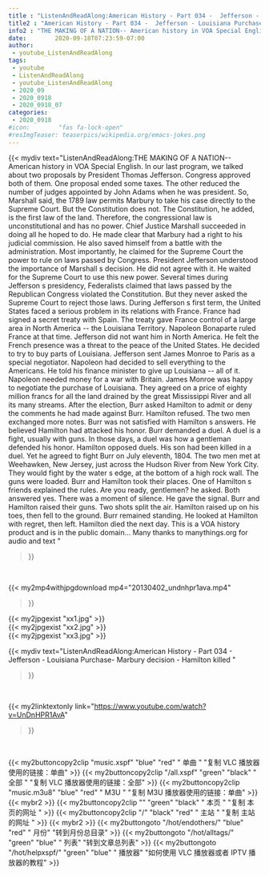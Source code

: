 ```yaml
---
title : "ListenAndReadAlong:American History - Part 034 -  Jefferson - Louisiana Purchase- Marbury decision - Hamilton killed "
title2 : "American History - Part 034 -  Jefferson - Louisiana Purchase- Marbury decision - Hamilton killed "
info2 : "THE MAKING OF A NATION-- American history in VOA Special English. In our last program, we talked about two proposals by President Thomas Jefferson. Congress approved both of them. One proposal ended some taxes. The other reduced the number of judges appointed by John Adams when he was president. So, Marshall said, the 1789 law permits Marbury to take his case directly to the Supreme Court.  But the Constitution does not.  The Constitution, he added, is the first law of the land.  Therefore, the congressional law is unconstitutional and has no power. Chief Justice Marshall succeeded in doing all he hoped to do.  He made clear that Marbury had a right to his judicial commission. He also saved himself from a battle with the administration.  Most importantly, he claimed for the Supreme Court the power to rule on laws passed by Congress. President Jefferson understood the importance of Marshall s decision.  He did not agree with it.  He waited for the Supreme Court to use this new power. Several times during Jefferson s presidency, Federalists claimed that laws passed by the Republican Congress violated the Constitution.  But they never asked the Supreme Court to reject those laws. During Jefferson s first term, the United States faced a serious problem in its relations with France. France had signed a secret treaty with Spain.  The treaty gave France control of a large area in North America --  the Louisiana Territory. Napoleon Bonaparte ruled France at that time.  Jefferson did not want him in North America.  He felt the French presence was a threat to the peace of the United States.  He decided to try to buy parts of Louisiana. Jefferson sent James Monroe to Paris as a special negotiator. Napoleon had decided to sell everything to the Americans.  He told his finance minister to give up Louisiana --  all of it. Napoleon needed money for a war with Britain. James Monroe was happy to negotiate the purchase of Louisiana. They agreed on a price of eighty million francs for all the land drained by the great Mississippi River and all its many streams. After the election, Burr asked Hamilton to admit or deny the comments he had made against Burr.  Hamilton refused.  The two men exchanged more notes.  Burr was not satisfied with Hamilton s answers.  He believed Hamilton had attacked his honor.  Burr demanded a duel. A duel is a fight, usually with guns.  In those days, a duel was how a gentleman defended his honor.  Hamilton opposed duels.  His son had been killed in a duel.  Yet he agreed to fight Burr on July eleventh, 1804. The two men met at Weehawken, New Jersey, just across the Hudson River from New York City.  They would fight by the water s edge, at the bottom of a high rock wall. The guns were loaded.  Burr and Hamilton took their places.  One of Hamilton s friends explained the rules.   Are you ready, gentlemen?  he asked.  Both answered  yes.   There was a moment of silence.  He gave the signal.  Burr and Hamilton raised their guns.  Two shots split the air. Hamilton raised up on his toes, then fell to the ground.  Burr remained standing.  He looked at Hamilton with regret, then left. Hamilton died the next day. This is a VOA history product and is in the public domain... Many thanks to manythings.org for audio and text "
date:        2020-09-18T07:23:59-07:00
author:
 - youtube_ListenAndReadAlong
tags:
 - youtube
 - ListenAndReadAlong
 - youtube_ListenAndReadAlong
 - 2020_09
 - 2020_0918
 - 2020_0918_07
categories:
 - 2020_0918
#icon:        "fas fa-lock-open"
#resImgTeaser: teaserpics/wikipedia.org/emacs-jokes.png
---
```


{{< mydiv text="ListenAndReadAlong:THE MAKING OF A NATION-- American history in VOA Special English. In our last program, we talked about two proposals by President Thomas Jefferson. Congress approved both of them. One proposal ended some taxes. The other reduced the number of judges appointed by John Adams when he was president. So, Marshall said, the 1789 law permits Marbury to take his case directly to the Supreme Court.  But the Constitution does not.  The Constitution, he added, is the first law of the land.  Therefore, the congressional law is unconstitutional and has no power. Chief Justice Marshall succeeded in doing all he hoped to do.  He made clear that Marbury had a right to his judicial commission. He also saved himself from a battle with the administration.  Most importantly, he claimed for the Supreme Court the power to rule on laws passed by Congress. President Jefferson understood the importance of Marshall s decision.  He did not agree with it.  He waited for the Supreme Court to use this new power. Several times during Jefferson s presidency, Federalists claimed that laws passed by the Republican Congress violated the Constitution.  But they never asked the Supreme Court to reject those laws. During Jefferson s first term, the United States faced a serious problem in its relations with France. France had signed a secret treaty with Spain.  The treaty gave France control of a large area in North America --  the Louisiana Territory. Napoleon Bonaparte ruled France at that time.  Jefferson did not want him in North America.  He felt the French presence was a threat to the peace of the United States.  He decided to try to buy parts of Louisiana. Jefferson sent James Monroe to Paris as a special negotiator. Napoleon had decided to sell everything to the Americans.  He told his finance minister to give up Louisiana --  all of it. Napoleon needed money for a war with Britain. James Monroe was happy to negotiate the purchase of Louisiana. They agreed on a price of eighty million francs for all the land drained by the great Mississippi River and all its many streams. After the election, Burr asked Hamilton to admit or deny the comments he had made against Burr.  Hamilton refused.  The two men exchanged more notes.  Burr was not satisfied with Hamilton s answers.  He believed Hamilton had attacked his honor.  Burr demanded a duel. A duel is a fight, usually with guns.  In those days, a duel was how a gentleman defended his honor.  Hamilton opposed duels.  His son had been killed in a duel.  Yet he agreed to fight Burr on July eleventh, 1804. The two men met at Weehawken, New Jersey, just across the Hudson River from New York City.  They would fight by the water s edge, at the bottom of a high rock wall. The guns were loaded.  Burr and Hamilton took their places.  One of Hamilton s friends explained the rules.   Are you ready, gentlemen?  he asked.  Both answered  yes.   There was a moment of silence.  He gave the signal.  Burr and Hamilton raised their guns.  Two shots split the air. Hamilton raised up on his toes, then fell to the ground.  Burr remained standing.  He looked at Hamilton with regret, then left. Hamilton died the next day. This is a VOA history product and is in the public domain... Many thanks to manythings.org for audio and text "
>}}
<br>


{{< my2mp4withjpgdownload mp4="20130402_undnhpr1ava.mp4"
>}}

{{< my2jpgexist "xx1.jpg" >}}<br>
{{< my2jpgexist "xx2.jpg" >}}<br>
{{< my2jpgexist "xx3.jpg" >}}<br>



{{< mydiv text="ListenAndReadAlong:American History - Part 034 -  Jefferson - Louisiana Purchase- Marbury decision - Hamilton killed "
>}}
<br>

{{< my2linktextonly link="https://www.youtube.com/watch?v=UnDnHPR1AvA"
>}}


<br>

{{< my2buttoncopy2clip "music.xspf"        "blue"   "red"    " 单曲 "  "复制 VLC 播放器使用的链接：单曲" >}} {{< my2buttoncopy2clip "/all.xspf"         "green"  "black"  " 全部 "  "复制 VLC 播放器使用的链接：全部" >}} {{< my2buttoncopy2clip "music.m3u8"        "blue"   "red"    " M3U  "    "复制 M3U 播放器使用的链接：单曲" >}} {{< mybr2 >}} {{< my2buttoncopy2clip ""                  "green"  "black"  " 本页 "    "复制 本页的网址 " >}} {{< my2buttoncopy2clip "/"                 "black"  "red"    " 主站 "    "复制 主站的网址 " >}} {{< mybr2 >}} {{< my2buttongoto      "/hot/endothers/"   "blue"   "red"    " 月份"   "转到月份总目录" >}} {{< my2buttongoto      "/hot/alltags/"     "green"  "blue"   " 列表"   "转到文章总列表" >}} {{< my2buttongoto      "/hot/helpxspf/"    "green"  "blue"   " 播放器" "如何使用 VLC 播放器或者 IPTV 播放器的教程" >}} 
